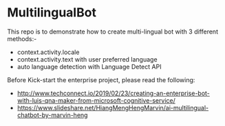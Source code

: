 # MultilingualBot
This repo is to demonstrate how to create multi-lingual bot with 3 different methods:-
- context.activity.locale 
- context.activity.text with user preferred language 
- auto language detection with Language Detect API

Before Kick-start the enterprise project, please read the following:
- http://www.techconnect.io/2019/02/23/creating-an-enterprise-bot-with-luis-qna-maker-from-microsoft-cognitive-service/
- https://www.slideshare.net/HiangMengHengMarvin/ai-multilingual-chatbot-by-marvin-heng

